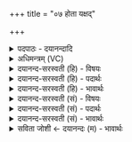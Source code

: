 +++
title = "०७ होता यक्षद्"

+++
<details><summary>पदपाठः - दयानन्दादि</summary>

होता॑। य॒क्ष॒त्। दैव्या॑। होता॑रा। भि॒षजा॑। सखा॑या। ह॒विषा॑। इन्द्र॑म्। भि॒ष॒ज्य॒तः॒। क॒वीऽइति॑ क॒वी। दे॒वौ। प्रचे॑तसा॒विति॒ प्रऽचे॑तसौ। इन्द्रा॑य। ध॒त्तः॒। इ॒न्द्रि॒यम्। वी॒ताम्। आज्य॑स्य। होतः॑। यज॑। ७।
</details>

<details><summary>अधिमन्त्रम् (VC)</summary>

- अश्विनौ देवते
- बृहदुक्थो गोतम ऋषिः
- जगती
- निषादः
</details>

<details><summary>दयानन्द-सरस्वती (हि) - विषयः</summary>

फिर उसी विषय को अगले मन्त्र में कहा है ॥
</details>

<details><summary>दयानन्द-सरस्वती (हि) - पदार्थः</summary>

पदार्थान्वयभाषाः -  हे (होतः) युक्त आहार-विहार के करने हारे वैद्यजन ! जैसे (होता) सुख देनेहारे आप (आज्यस्य) जानने योग्य निदान आदि विषय को (यक्षत्) सङ्गत करते हैं, (दैव्या) विद्वानों में उत्तम (होतारा) रोग को निवृत्त कर सुख देनेवाले (सखाया) परस्पर मित्र (कवी) बुद्धिमान् (प्रचेतसौ) उत्तम विज्ञान से युक्त (देवौ) वैद्यक विद्या से प्रकाशमान (भिषजा) चिकित्सा करनेवाले दो वैद्य (हविषा) यथायोग्य ग्रहण करने योग्य व्यवहार से (इन्द्रम्) परम ऐश्वर्य के चाहनेवाले जीव की (भिषज्यतः) चिकित्सा करते (इन्द्राय) उत्तम ऐश्वर्य के लिये (इन्द्रियम्) धन को (धत्तः) धारण करते और अवस्था को (वीताम्) प्राप्त होते हैं, वैसे (यज) प्राप्त हूजिये ॥७ ॥
</details>

<details><summary>दयानन्द-सरस्वती (हि) - भावार्थः</summary>

भावार्थभाषाः -  इस मन्त्र में वाचकलुप्तोपमालङ्कार है। हे मनुष्यो ! जैसे श्रेष्ठ वैद्य रोगियों पर कृपा कर ओषधि आदि के उपाय से रोगों को निवृत्त कर ऐश्वर्य और आयुर्दा को बढ़ाते हैं, वैसे तुम लोग सब प्राणियों में मित्रता की वृत्ति कर सब के सुख और अवस्था को बढ़ाओ ॥७ ॥
</details>

<details><summary>दयानन्द-सरस्वती (सं) - विषयः</summary>

पुनस्तमेव विषयमाह ॥
</details>

<details><summary>दयानन्द-सरस्वती (सं) - पदार्थः</summary>

पदार्थान्वयभाषाः -  हे होतस्त्वं यथा होताऽऽज्यस्य यक्षद्दैव्या होतारा सखाया कवी प्रचेतसौ देवौ भिषजा हविषेन्द्रं भिषज्यत इन्द्रायेन्द्रियं धत्त आयुर्वीतां तथा यज ॥७ ॥
</details>

<details><summary>दयानन्द-सरस्वती (सं) - भावार्थः</summary>

भावार्थभाषाः -  अत्र वाचकलुप्तोपमालङ्कारः। हे मनुष्याः ! यथा सद्वैद्या रोगिणोऽनुकम्प्यौषधादिना रोगान् निवार्यैश्वर्यायुषी वर्द्धयन्ति, तथा यूयं सर्वेषु मैत्रीं भावयित्वा सर्वेषां सुखायुषी वर्द्धयत ॥७ ॥
</details>

<details><summary>सविता जोशी ← दयानन्दः (म) - भावार्थः</summary>

भावार्थभाषाः -  या मंत्रात वाचकलुप्तोपमालंकार आहे. हे माणसांनो ! श्रेष्ठ वैद्य जशी रोग्यांवर कृपा करून औषधांनी रोग नाहीसे करतो व आयुष्य आणि ऐश्वर्य वाढवितो तसे तुम्ही सर्व प्राण्यांबरोबर मैत्री करून सर्वांचे सुख व आयुष्य वाढवा.
</details>